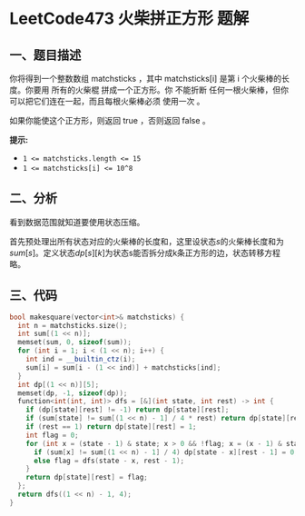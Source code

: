 # LeetCode473 火柴拼正方形 题解

## 一、题目描述

你将得到一个整数数组 matchsticks ，其中 matchsticks[i] 是第 i 个火柴棒的长度。你要用 所有的火柴棍 拼成一个正方形。你 不能折断 任何一根火柴棒，但你可以把它们连在一起，而且每根火柴棒必须 使用一次 。

如果你能使这个正方形，则返回 true ，否则返回 false 。

**提示:**

- `1 <= matchsticks.length <= 15`
- `1 <= matchsticks[i] <= 10^8`



## 二、分析

看到数据范围就知道要使用状态压缩。

首先预处理出所有状态对应的火柴棒的长度和，这里设状态$s$的火柴棒长度和为$sum[s]$。定义状态$dp[s][k]$为状态s能否拆分成k条正方形的边，状态转移方程略。



## 三、代码

```c++
bool makesquare(vector<int>& matchsticks) {
  int n = matchsticks.size();
  int sum[(1 << n)];
  memset(sum, 0, sizeof(sum));
  for (int i = 1; i < (1 << n); i++) {
    int ind = __builtin_ctz(i);
    sum[i] = sum[i - (1 << ind)] + matchsticks[ind];
  }
  int dp[(1 << n)][5];
  memset(dp, -1, sizeof(dp));
  function<int(int, int)> dfs = [&](int state, int rest) -> int {
    if (dp[state][rest] != -1) return dp[state][rest];
    if (sum[state] != sum[(1 << n) - 1] / 4 * rest) return dp[state][rest] = 0;
    if (rest == 1) return dp[state][rest] = 1;
    int flag = 0;
    for (int x = (state - 1) & state; x > 0 && !flag; x = (x - 1) & state) {
      if (sum[x] != sum[(1 << n) - 1] / 4) dp[state - x][rest - 1] = 0;
      else flag = dfs(state - x, rest - 1);
    }
    return dp[state][rest] = flag;
  };
  return dfs((1 << n) - 1, 4);
}
```

